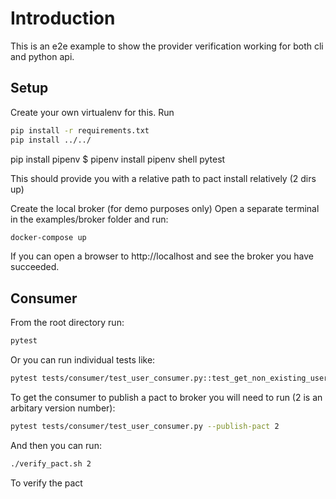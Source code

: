 # Introduction

This is an e2e example to show the provider verification working for both cli and python api.

## Setup

Create your own virtualenv for this. Run

```bash
pip install -r requirements.txt
pip install ../../
```

 pip install pipenv
$ pipenv install
pipenv shell
pytest

This should provide you with a relative path to pact install relatively (2 dirs up)

Create the local broker (for demo purposes only) Open a separate terminal in the examples/broker folder and run:
```bash
docker-compose up
```

If you can open a browser to http://localhost and see the broker you have succeeded.

## Consumer

From the root directory run:

```bash
pytest
```

Or you can run individual tests like:

```bash
pytest tests/consumer/test_user_consumer.py::test_get_non_existing_user
```

To get the consumer to publish a pact to broker you will need to run (2 is an arbitary version number):
```bash
pytest tests/consumer/test_user_consumer.py --publish-pact 2
```

And then you can run:
```bash
./verify_pact.sh 2
```

To verify the pact
